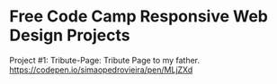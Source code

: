 # Free Code Camp Responsive Web Design Projects

Project #1: Tribute-Page: Tribute Page to my father.
  https://codepen.io/simaopedrovieira/pen/MLjZXd

